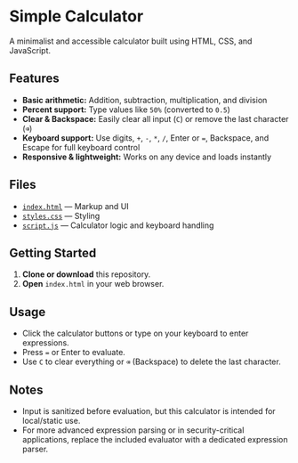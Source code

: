 # Simple Calculator

A minimalist and accessible calculator built using HTML, CSS, and JavaScript.

## Features

- **Basic arithmetic:** Addition, subtraction, multiplication, and division
- **Percent support:** Type values like `50%` (converted to `0.5`)
- **Clear & Backspace:** Easily clear all input (`C`) or remove the last character (`⌫`)
- **Keyboard support:** Use digits, `+`, `-`, `*`, `/`, Enter or `=`, Backspace, and Escape for full keyboard control
- **Responsive & lightweight:** Works on any device and loads instantly

## Files

- [`index.html`](index.html) — Markup and UI
- [`styles.css`](styles.css) — Styling
- [`script.js`](script.js) — Calculator logic and keyboard handling

## Getting Started

1. **Clone or download** this repository.
2. **Open** `index.html` in your web browser.

## Usage

- Click the calculator buttons or type on your keyboard to enter expressions.
- Press `=` or Enter to evaluate.
- Use `C` to clear everything or `⌫` (Backspace) to delete the last character.

## Notes

- Input is sanitized before evaluation, but this calculator is intended for local/static use.
- For more advanced expression parsing or in security-critical applications, replace the included evaluator with a dedicated expression parser.
